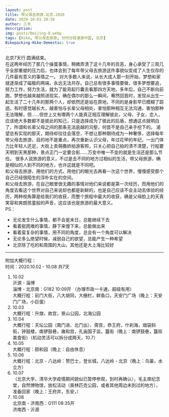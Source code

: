 ```yaml
---
layout: post
title: 带父母去旅游.北京.2020
date: 2020-10-01 20:56
author: 三丰
description:
img: posts/Beijing-0.webp
tags: [Hike, 带父母去旅游, 分时分段漫游中国, 北京]
Bikepacking-Hike-Demestic: true
---
```

北京7天行 圆满结束。<br>
在这两年经历了那几个操蛋事情，稍微弄清了这十几年的丑恶，身心承受了三观几乎全部重塑的压力后，也体会到了每年带父母去旅游这件事貌似变成了人生仅存的几件最有意义的事情之一。
对大多数人来说，从长大成人那一刻开始，梦想和家就逐渐成了磁极的两端，永远无法共存。自己总有很多事情要做，很多梦想要追，努力工作，努力生活，就为了能背起行囊去看那四方天地，多年后，自己不断向前跑，梦想也越来越照进现实，确在偶尔的那么一瞬间，蓦然回首时，发现从出生一起生活了二十几年的那两个人，却依然还是站在原地，不同的是身影早已模糊了踪迹。有时感觉越长大，越害怕与长辈父母相处，害怕那种相互无法沟通，害怕那种无法理解，但……但世上又有哪两个人能真正相互理解彼此，父母，子女，恋人，应该绝大多数都不是彼此的知己，只是选择成为了彼此的后盾，想通这点就明白了，所谓和长辈父母之间的那条无法逾越的沟壑，何尝不是自己亲手挖下的。
渴望总有实现的那天，期待却往往会落空，不想让那种期待成为一种奢侈，选择每年带父母去旅游，目的地不是重点，再次重新认识父母，年过花甲的年纪，一出门体力比年轻人还足，大街上卖萌撒娇拍游客照，只关心把自己拍的清不清楚，行程要天明到天黑那种，景点正门一定要合影……万变中唯一不变的就是生活还是那么节俭。
很多人说旅游的意义，不过是去不同的地方过相似的生活，带父母旅游，确是相似的人到不同的地方，也许这就是不同吧。<br>
和父母去旅游，用他们的方式，用他们的眼光去再看一次这个世界，慢慢感受那个自己已经很陌生的淳朴实在的空间。<br>
和父母去旅游，在自己眼里很无趣的事情对他们来说都是第一次经历，而用他们的角度去看这个世界对自己来说却也都是新鲜的，也是自己应该不会主动去体验的经历，两种视角算是给我们的收获，而整个旅程中最大的收获，确是父母脸上的天真笑容和爽朗孩童般的声音，这应该也是旅游的最大意义。<br>
PS：
- 无论发生什么事情，都不会是末日，总能继续下去
- 看着挺困难的事情，静下来慢下来，总能做出来
- 看着蛮复杂的事情，用不同的角度，总会有一个角度可以解决
- 无论多么绝望时候，减弱自己的欲望，总能产生一种希望
- 北京除了吃的和周围的大山，其他还是大上海比较好

---
附加大概行程：<br>
时间：2020.10.02 - 10.08 共7天
1. 10.02<br>
沂源 - 淄博<br>
淄博 - 北京南：G182 10:09开 （办理市政一卡通，超级有用）<br>
大概行程：前门大街，八大胡同，大栅栏，鲜鱼口，天安门广场（晚上：天安门广场，小巨蛋）<br>
2. 10.03<br>
大概行程：升旗，故宫，景山公园，北海公园
3. 10.04<br>
大概行程：天坛公园（南门进、北门出）、斋宫，恭王府，什刹海，烟袋斜街，钟鼓楼，南锣鼓巷，雍和宫，孔庙国子监，簋街（晚上：南锣鼓巷，簋街美食街）（机动灵活可以拆分成两天，10.7）<br>
4. 10.05<br>
大概行程：颐和园（晚上：自由休息）<br>
5. 10.06<br>
大概行程：北京 - 八达岭：赞巴士，登长城，八达岭 - 北京（晚上：鸟巢，水立方）
6. 10.07<br>
（北京大学，清华大学疫情期间貌似已暂停参观，到时再确认），毛主席纪念堂，自然博物馆，放松活动（奥林匹克公园，或者其他周边未到过的地方），准备回家（晚上：王府井，东安，）<br>
7. 10.08<br> 
北京南 - 济南西：G111 08:35开<br>
济南西 - 沂源
